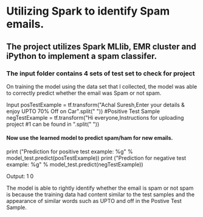# Utilizing Spark to identify Spam emails.

## The project utilizes Spark MLlib, EMR cluster and iPython to implement a spam classifer.

### The input folder contains 4 sets of test set to check for project

On training the model using the data set that I collected, the model was able to correctly predict whether the email was Spam or not spam.

Input
posTestExample = tf.transform("Achal Suresh,Enter your details & enjoy UPTO 70% Off on Car".split(" ")) #Positive Test Sample
negTestExample = tf.transform("Hi everyone,Instructions for uploading project #1 can be found in ".split(" "))

#### Now use the learned model to predict spam/ham for new emails.
print ("Prediction for positive test example: %g" % model_test.predict(posTestExample))
print ("Prediction for negative test example: %g" % model_test.predict(negTestExample))

Output:
1
0

The model is able to rightly identify whether the email is spam or not spam is because the training data had content similar to the test samples and the appearance of similar words such as UPTO and off in the Postive Test Sample.

